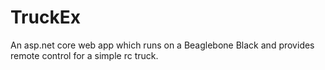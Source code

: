 # TruckEx

An asp.net core web app which runs on a Beaglebone Black and provides remote control for a simple rc truck.
